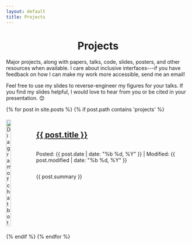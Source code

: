 ```yaml
---
layout: default
title: Projects
---
```

<h1 style="text-align: center;">Projects</h1>

<p>Major projects, along with papers, talks, code, slides, posters, and other resources when available. I care about inclusive interfaces---if you have feedback on how I can make my work more accessible, send me an email!</p>

<p>Feel free to use my slides to reverse-engineer my figures for your talks. If you find my slides helpful, I would love to hear from you or be cited in your presentation. 😊</p>

<div style="display: flex; flex-direction: column; row-gap: 2vmin;">
    {% for post in site.posts %}
        {% if post.path contains 'projects' %}
        <div style="display: flex; align-items: flex-start; column-gap: 3%;">
            <img src="{{ post.thumbnail }}" alt="Diagram of chatbot" style="object-fit: scale-down; height: auto; width: 20%;">
            <div style="display: flex; flex-direction: column; align-items: flex-start;">
                <h2><a href="{{ post.url }}">{{ post.title }}</a></h2>
                <p>Posted: {{ post.date | date: "%b %d, %Y" }} | Modified: {{ post.modified | date: "%b %d, %Y" }}</p>
                <p>{{ post.summary }}</p>
            </div>
        </div>
        {% endif %}
    {% endfor %}
</div>